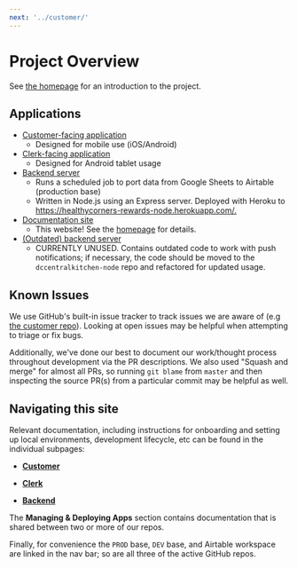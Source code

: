 ```yaml
---
next: '../customer/'
---
```


# Project Overview

See [the homepage](/#introduction) for an introduction to the project.

## Applications

- [Customer-facing application](https://github.com/calblueprint/dccentralkitchen)
  - Designed for mobile use (iOS/Android)
- [Clerk-facing application](https://github.com/calblueprint/dccentralkitchen-clerks)
  - Designed for Android tablet usage
- [Backend server](https://github.com/calblueprint/dccentralkitchen-node)
  - Runs a scheduled job to port data from Google Sheets to Airtable (production base)
  - Written in Node.js using an Express server. Deployed with Heroku to <https://healthycorners-rewards-node.herokuapp.com/.>
- [Documentation site](https://healthycorners-rewards.netlify.app/)
  - This website! See the [homepage](/#editing-this-site) for details.
- [(Outdated) backend server](https://github.com/calblueprint/dccentralkitchen-backend)
  - CURRENTLY UNUSED. Contains outdated code to work with push notifications; if necessary, the code should be moved to the `dccentralkitchen-node` repo and refactored for updated usage.

## Known Issues

We use GitHub's built-in issue tracker to track issues we are aware of (e.g [the customer repo](https://github.com/calblueprint/dccentralkitchen/issues)). Looking at open issues may be helpful when attempting to triage or fix bugs.

Additionally, we've done our best to document our work/thought process throughout development via the PR descriptions. We also used "Squash and merge" for almost all PRs, so running `git blame` from `master` and then inspecting the source PR(s) from a particular commit may be helpful as well.

## Navigating this site

Relevant documentation, including instructions for onboarding and setting up local environments, development lifecycle, etc can be found in the individual subpages:

- **[Customer](/customer)**

- **[Clerk](/clerk)**

- **[Backend](/node)**

The **Managing & Deploying Apps** section contains documentation that is shared between two or more of our repos.

Finally, for convenience the `PROD` base, `DEV` base, and Airtable workspace are linked in the nav bar; so are all three of the active GitHub repos.
